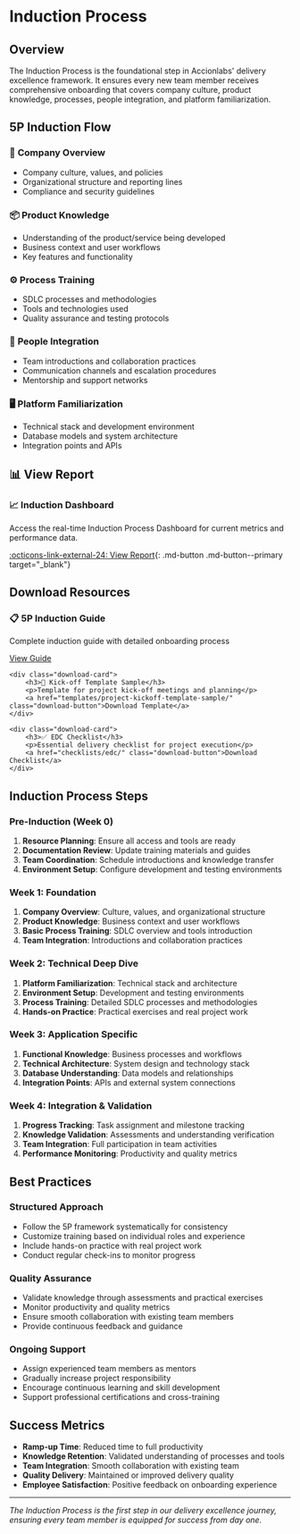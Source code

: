 # Induction Process

## Overview

The Induction Process is the foundational step in Accionlabs' delivery excellence framework. It ensures every new team member receives comprehensive onboarding that covers company culture, product knowledge, processes, people integration, and platform familiarization.

## 5P Induction Flow

### 🏢 **Company Overview**
- Company culture, values, and policies
- Organizational structure and reporting lines
- Compliance and security guidelines

### 📦 **Product Knowledge**
- Understanding of the product/service being developed
- Business context and user workflows
- Key features and functionality

### ⚙️ **Process Training**
- SDLC processes and methodologies
- Tools and technologies used
- Quality assurance and testing protocols

### 👥 **People Integration**
- Team introductions and collaboration practices
- Communication channels and escalation procedures
- Mentorship and support networks

### 🖥️ **Platform Familiarization**
- Technical stack and development environment
- Database models and system architecture
- Integration points and APIs

## 📊 View Report

<div class="grid">

<div class="card">

### 📈 Induction Dashboard
Access the real-time Induction Process Dashboard for current metrics and performance data.

[:octicons-link-external-24: View Report](https://lookerstudio.google.com/s/j5NP0tcWUO0){: .md-button .md-button--primary target="_blank"}

</div>

</div>

## Download Resources

<div class="download-section">
    <div class="download-card">
        <h3>📋 5P Induction Guide</h3>
        <p>Complete induction guide with detailed onboarding process</p>
        <a href="guides/induction-guide/" class="download-button">View Guide</a>
    </div>
    
    <div class="download-card">
        <h3>🚀 Kick-off Template Sample</h3>
        <p>Template for project kick-off meetings and planning</p>
        <a href="templates/project-kickoff-template-sample/" class="download-button">Download Template</a>
    </div>
    
    <div class="download-card">
        <h3>✅ EDC Checklist</h3>
        <p>Essential delivery checklist for project execution</p>
        <a href="checklists/edc/" class="download-button">Download Checklist</a>
    </div>
</div>

## Induction Process Steps

### **Pre-Induction (Week 0)**
1. **Resource Planning**: Ensure all access and tools are ready
2. **Documentation Review**: Update training materials and guides
3. **Team Coordination**: Schedule introductions and knowledge transfer
4. **Environment Setup**: Configure development and testing environments

### **Week 1: Foundation**
1. **Company Overview**: Culture, values, and organizational structure
2. **Product Knowledge**: Business context and user workflows
3. **Basic Process Training**: SDLC overview and tools introduction
4. **Team Integration**: Introductions and collaboration practices

### **Week 2: Technical Deep Dive**
1. **Platform Familiarization**: Technical stack and architecture
2. **Environment Setup**: Development and testing environments
3. **Process Training**: Detailed SDLC processes and methodologies
4. **Hands-on Practice**: Practical exercises and real project work

### **Week 3: Application Specific**
1. **Functional Knowledge**: Business processes and workflows
2. **Technical Architecture**: System design and technology stack
3. **Database Understanding**: Data models and relationships
4. **Integration Points**: APIs and external system connections

### **Week 4: Integration & Validation**
1. **Progress Tracking**: Task assignment and milestone tracking
2. **Knowledge Validation**: Assessments and understanding verification
3. **Team Integration**: Full participation in team activities
4. **Performance Monitoring**: Productivity and quality metrics

## Best Practices

### **Structured Approach**
- Follow the 5P framework systematically for consistency
- Customize training based on individual roles and experience
- Include hands-on practice with real project work
- Conduct regular check-ins to monitor progress

### **Quality Assurance**
- Validate knowledge through assessments and practical exercises
- Monitor productivity and quality metrics
- Ensure smooth collaboration with existing team members
- Provide continuous feedback and guidance

### **Ongoing Support**
- Assign experienced team members as mentors
- Gradually increase project responsibility
- Encourage continuous learning and skill development
- Support professional certifications and cross-training

## Success Metrics

- **Ramp-up Time**: Reduced time to full productivity
- **Knowledge Retention**: Validated understanding of processes and tools
- **Team Integration**: Smooth collaboration with existing team
- **Quality Delivery**: Maintained or improved delivery quality
- **Employee Satisfaction**: Positive feedback on onboarding experience

---

*The Induction Process is the first step in our delivery excellence journey, ensuring every team member is equipped for success from day one.*
